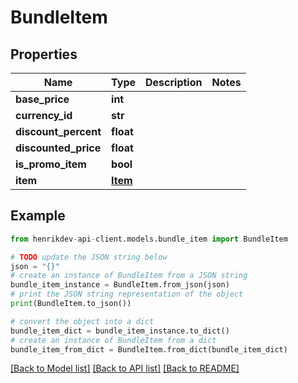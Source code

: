 # BundleItem


## Properties

Name | Type | Description | Notes
------------ | ------------- | ------------- | -------------
**base_price** | **int** |  | 
**currency_id** | **str** |  | 
**discount_percent** | **float** |  | 
**discounted_price** | **float** |  | 
**is_promo_item** | **bool** |  | 
**item** | [**Item**](Item.md) |  | 

## Example

```python
from henrikdev-api-client.models.bundle_item import BundleItem

# TODO update the JSON string below
json = "{}"
# create an instance of BundleItem from a JSON string
bundle_item_instance = BundleItem.from_json(json)
# print the JSON string representation of the object
print(BundleItem.to_json())

# convert the object into a dict
bundle_item_dict = bundle_item_instance.to_dict()
# create an instance of BundleItem from a dict
bundle_item_from_dict = BundleItem.from_dict(bundle_item_dict)
```
[[Back to Model list]](../README.md#documentation-for-models) [[Back to API list]](../README.md#documentation-for-api-endpoints) [[Back to README]](../README.md)


